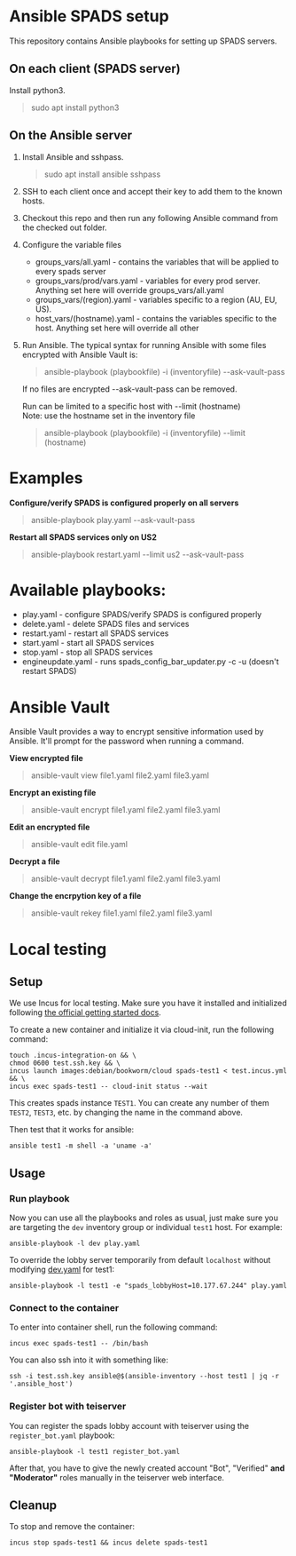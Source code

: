 # Ansible SPADS setup

This repository contains Ansible playbooks for setting up SPADS servers.

## On each client (SPADS server)
Install python3.
> sudo apt install python3

## On the Ansible server
1. Install Ansible and sshpass.
   > sudo apt install ansible sshpass
2. SSH to each client once and accept their key to add them to the known hosts.
3. Checkout this repo and then run any following Ansible command from the checked out folder.
4. Configure the variable files
   - groups_vars/all.yaml - contains the variables that will be applied to every spads server
   - groups_vars/prod/vars.yaml - variables for every prod server. Anything set here will override groups_vars/all.yaml
   - groups_vars/(region).yaml - variables specific to a region (AU, EU, US).
   - host_vars/(hostname).yaml - contains the variables specific to the host. Anything set here will override all other
6. Run Ansible. The typical syntax for running Ansible with some files encrypted with Ansible Vault is:
   > ansible-playbook (playbookfile) -i (inventoryfile) --ask-vault-pass

   If no files are encrypted --ask-vault-pass can be removed.

   Run can be limited to a specific host with --limit (hostname) \
   Note: use the hostname set in the inventory file
   > ansible-playbook (playbookfile) -i (inventoryfile) --limit (hostname)

# Examples

**Configure/verify SPADS is configured properly on all servers**
> ansible-playbook play.yaml --ask-vault-pass

**Restart all SPADS services only on US2**
> ansible-playbook restart.yaml --limit us2 --ask-vault-pass

# Available playbooks:
- play.yaml - configure SPADS/verify SPADS is configured properly
- delete.yaml - delete SPADS files and services
- restart.yaml - restart all SPADS services
- start.yaml - start all SPADS services
- stop.yaml - stop all SPADS services
- engineupdate.yaml - runs spads_config_bar_updater.py -c -u (doesn't restart SPADS)

# Ansible Vault
Ansible Vault provides a way to encrypt sensitive information used by Ansible. It'll prompt for the password when running a command.

**View encrypted file**
> ansible-vault view file1.yaml file2.yaml file3.yaml

**Encrypt an existing file**
> ansible-vault encrypt file1.yaml file2.yaml file3.yaml

**Edit an encrypted file**
> ansible-vault edit file.yaml

**Decrypt a file**
> ansible-vault decrypt file1.yaml file2.yaml file3.yaml

**Change the encrpytion key of a file**
> ansible-vault rekey file1.yaml file2.yaml file3.yaml

# Local testing

## Setup

We use Incus for local testing. Make sure you have it installed and initialized following [the official getting started docs](https://linuxcontainers.org/incus/docs/main/tutorial/first_steps/).

To create a new container and initialize it via cloud-init, run the following command:

```
touch .incus-integration-on && \
chmod 0600 test.ssh.key && \
incus launch images:debian/bookworm/cloud spads-test1 < test.incus.yml && \
incus exec spads-test1 -- cloud-init status --wait
```

This creates spads instance `TEST1`. You can create any number of them `TEST2`, `TEST3`, etc. by changing the name in the command above.

Then test that it works for ansible:

```
ansible test1 -m shell -a 'uname -a'
```

## Usage

### Run playbook

Now you can use all the playbooks and roles as usual, just make sure you are targeting the `dev` inventory group or individual `test1` host. For example:

```
ansible-playbook -l dev play.yaml
```

To override the lobby server temporarily from default `localhost` without modifying [dev.yaml](group_vars/dev.yaml) for test1:

```
ansible-playbook -l test1 -e "spads_lobbyHost=10.177.67.244" play.yaml
```

### Connect to the container

To enter into container shell, run the following command:

```
incus exec spads-test1 -- /bin/bash
```

You can also ssh into it with something like:

```
ssh -i test.ssh.key ansible@$(ansible-inventory --host test1 | jq -r '.ansible_host')
```

### Register bot with teiserver

You can register the spads lobby account with teiserver using the `register_bot.yaml` playbook:

```
ansible-playbook -l test1 register_bot.yaml
```

After that, you have to give the newly created account "Bot", "Verified" **and "Moderator"** roles manually in the teiserver web interface.

## Cleanup

To stop and remove the container:

```
incus stop spads-test1 && incus delete spads-test1
```
